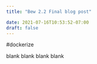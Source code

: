 ```yaml
---
title: "Bew 2.2 Final blog post"

date: 2021-07-16T10:53:52-07:00
draft: false
---
```

#dockerize 

blank blank 
blank 
blank
